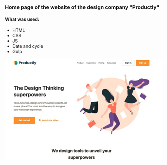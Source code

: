### Home page of the website of the design company "Productly"

#### What was used:
- HTML
- CSS
- JS
- Date and cycle
- Gulp

![screenshot](https://github.com/ivanchelovekov/Productly/blob/main/img/screenshot.jpg)

